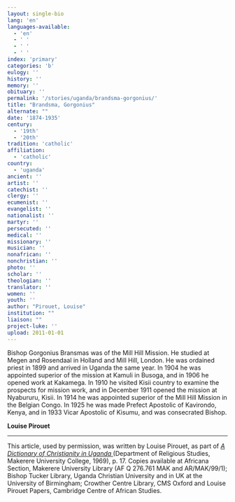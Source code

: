 ```yaml
---
layout: single-bio
lang: 'en'
languages-available:
  - 'en'
  - ' '
  - ' '
  - ' '
index: 'primary'
categories: 'b'
eulogy: ''
history: ''
memory: ''
obituary: ''
permalink: '/stories/uganda/brandsma-gorgonius/'
title: "Brandsma, Gorgonius"
alternate: ""
date: '1874-1935'
century:
  - '19th'
  - '20th'
tradition: 'catholic'
affiliation:
  - 'catholic'
country:
  - 'uganda'
ancient: ''
artist: ''
catechist: ''
clergy: ''
ecumenist: ''
evangelist: ''
nationalist: ''
martyr: ''
persecuted: ''
medical: ''
missionary: ''
musician: ''
nonafrican: ''
nonchristian: ''
photo: ''
scholar: ''
theologian: ''
translator: ''
women: ''
youth: ''
author: "Pirouet, Louise"
institution: ""
liaison: ""
project-luke: ''
upload: 2011-01-01
---
```




Bishop Gorgonius Bransmas was of the Mill Hill Mission. He studied at Megen and Rosendaal in Holland and Mill Hill, London. He was ordained priest in 1899 and arrived in Uganda the same year. In 1904 he was appointed superior of the mission at Kamuli in Busoga, and in 1906 he opened work at Kakamega. In 1910 he visited Kisii country to examine the prospects for mission work, and in December 1911 opened the mission at Nyabururu, Kisii. In 1914 he was appointed superior of the Mill Hill Mission in the Belgian Congo. In 1925 he was made Prefect Apostolic of Kavirondo, Kenya, and in 1933 Vicar Apostolic of Kisumu, and was consecrated Bishop.

**Louise Pirouet**

---

This article, used by permission, was written by Louise Pirouet, as part of *[A Dictionary of Christianity in Uganda ](../pirouet-foreword/)*(Department of Religious Studies, Makerere University College, 1969), p. 17. Copies available at Africana Section, Makerere University Library (AF Q 276.761 MAK and AR/MAK/99/1); Bishop Tucker Library, Uganda Christian University and in UK at the University of Birmingham; Crowther Centre Library, CMS Oxford and Louise Pirouet Papers, Cambridge Centre of African Studies.